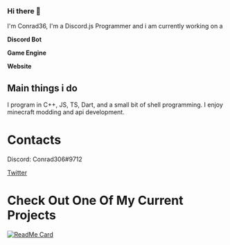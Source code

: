 ### Hi there 👋

I'm Conrad36, I'm a Discord.js Programmer and i am currently working on a 

**Discord Bot**

**Game Engine**

**Website**

## Main things i do

I program in C++, JS, TS, Dart, and a small bit of shell programming. 
I enjoy minecraft modding and api development. 
<!-- [![Top Langs](https://github-readme-stats.vercel.app/api/top-langs/?username=conrad36&layout=compact&theme=onedark&hide_border=true&title_color=fff)](https://github.com/conrad36) -->

# Contacts 
Discord: Conrad306#9712

[Twitter](https://twitter.com/Conrad_306)


# Check Out One Of My Current Projects
[![ReadMe Card](https://github-readme-stats.vercel.app/api/pin/?username=phentix&repo=phentix&theme=dark&hide_border=true)](https://github.com/Phentix/Phentix)
